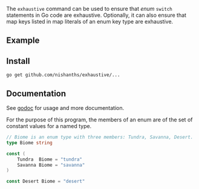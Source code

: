 The `exhaustive` command can be used to ensure that _enum_ `switch` statements in Go code are
exhaustive. Optionally, it can also ensure that map keys listed in map literals of an
enum key type are exhaustive.

## Example

## Install

```
go get github.com/nishanths/exhaustive/...
```

## Documentation

See [godoc](https://godoc.org/github.com/nishanths/exhaustive/cmd/exhaustive) for usage and more documentation.

For the purpose of this program, the members of an enum are of the set of constant
values for a named type.

```go
// Biome is an enum type with three members: Tundra, Savanna, Desert.
type Biome string

const (
	Tundra  Biome = "tundra"
	Savanna Biome = "savanna"
)

const Desert Biome = "desert"
```
